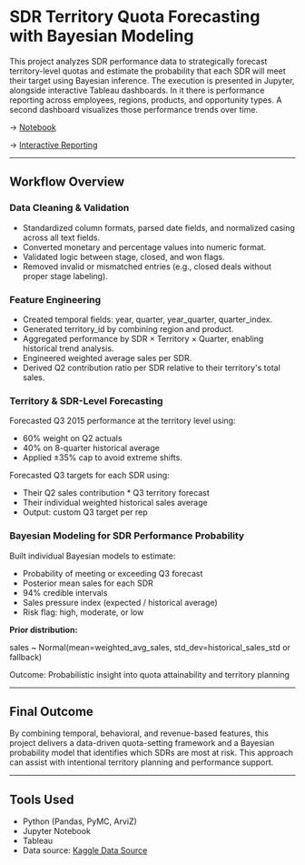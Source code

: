 # SDR Territory Quota Forecasting with Bayesian Modeling

This project analyzes SDR performance data to strategically forecast territory-level quotas and estimate the probability that each SDR will meet their target using Bayesian inference. The execution is presented in Jupyter, alongside interactive Tableau dashboards. In it there is performance reporting across employees, regions, products, and opportunity types. A second dashboard visualizes those performance trends over time.

-> [Notebook](https://github.com/AKapett/SDR_Quota_Setting_Bayesian_Model/blob/main/SDR%20%20Quota%20Forecasting%20%26%20Rep%20Bayesian.ipynb) 

-> [Interactive Reporting](https://public.tableau.com/views/SDRQuarterlyIntelligence-Performance-Trends/Story1?:language=en-US&:sid=&:redirect=auth&:display_count=n&:origin=viz_share_link)

---

## Workflow Overview

### Data Cleaning & Validation

- Standardized column formats, parsed date fields, and normalized casing across all text fields.
- Converted monetary and percentage values into numeric format.
- Validated logic between stage, closed, and won flags.
- Removed invalid or mismatched entries (e.g., closed deals without proper stage labeling).


### Feature Engineering

- Created temporal fields: year, quarter, year_quarter, quarter_index.
- Generated territory_id by combining region and product.
- Aggregated performance by SDR × Territory × Quarter, enabling historical trend analysis.
- Engineered weighted average sales per SDR.
- Derived Q2 contribution ratio per SDR relative to their territory's total sales.


### Territory & SDR-Level Forecasting

Forecasted Q3 2015 performance at the territory level using:

- 60% weight on Q2 actuals
- 40% on 8-quarter historical average
- Applied ±35% cap to avoid extreme shifts.


Forecasted Q3 targets for each SDR using:

- Their Q2 sales contribution * Q3 territory forecast
- Their individual weighted historical sales average
- Output: custom Q3 target per rep


### Bayesian Modeling for SDR Performance Probability

Built individual Bayesian models to estimate:

- Probability of meeting or exceeding Q3 forecast
- Posterior mean sales for each SDR
- 94% credible intervals
- Sales pressure index (expected / historical average)
- Risk flag: high, moderate, or low


**Prior distribution:**

sales ~ Normal(mean=weighted_avg_sales, std_dev=historical_sales_std or fallback)


Outcome: Probabilistic insight into quota attainability and territory planning



---

## Final Outcome

By combining temporal, behavioral, and revenue-based features, this project delivers a data-driven quota-setting framework and a Bayesian probability model that identifies which SDRs are most at risk. This approach can assist with intentional territory planning and performance support.

---

## Tools Used
- Python (Pandas, PyMC, ArviZ)
- Jupyter Notebook
- Tableau
- Data source: [Kaggle Data Source](https://www.kaggle.com/datasets/rahuldhanola/salesforce-sales-quota-data)
